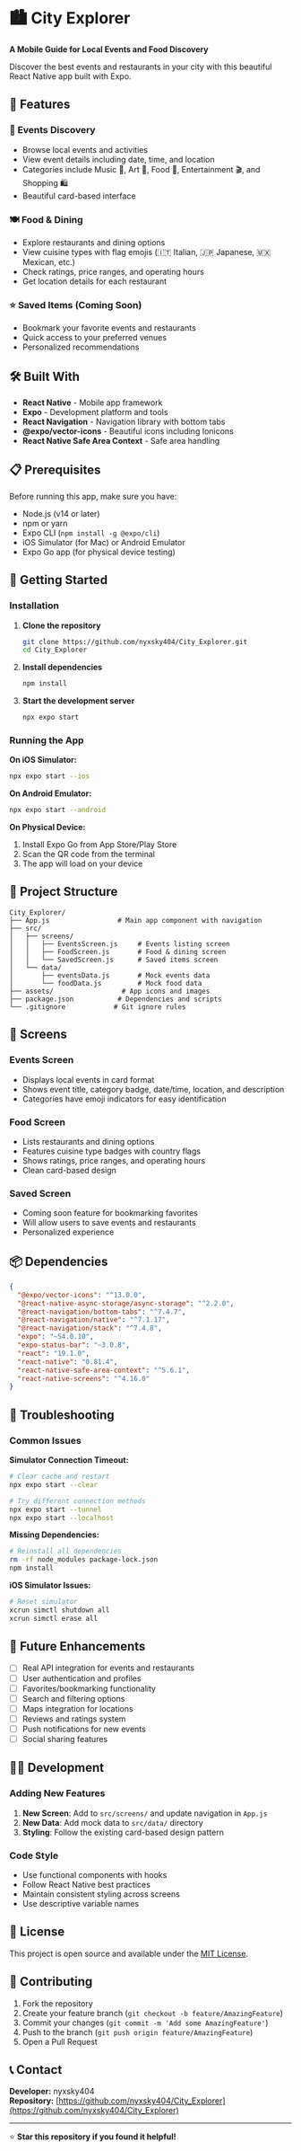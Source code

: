 # 🏙️ City Explorer

**A Mobile Guide for Local Events and Food Discovery**

Discover the best events and restaurants in your city with this beautiful React Native app built with Expo.

## 📱 Features

### 🎉 Events Discovery

- Browse local events and activities
- View event details including date, time, and location
- Categories include Music 🎵, Art 🎨, Food 🍕, Entertainment 🎬, and Shopping 🛍️
- Beautiful card-based interface

### 🍽️ Food & Dining

- Explore restaurants and dining options
- View cuisine types with flag emojis (🇮🇹 Italian, 🇯🇵 Japanese, 🇲🇽 Mexican, etc.)
- Check ratings, price ranges, and operating hours
- Get location details for each restaurant

### ⭐ Saved Items (Coming Soon)

- Bookmark your favorite events and restaurants
- Quick access to your preferred venues
- Personalized recommendations

## 🛠️ Built With

- **React Native** - Mobile app framework
- **Expo** - Development platform and tools
- **React Navigation** - Navigation library with bottom tabs
- **@expo/vector-icons** - Beautiful icons including Ionicons
- **React Native Safe Area Context** - Safe area handling

## 📋 Prerequisites

Before running this app, make sure you have:

- Node.js (v14 or later)
- npm or yarn
- Expo CLI (`npm install -g @expo/cli`)
- iOS Simulator (for Mac) or Android Emulator
- Expo Go app (for physical device testing)

## 🚀 Getting Started

### Installation

1. **Clone the repository**

   ```bash
   git clone https://github.com/nyxsky404/City_Explorer.git
   cd City_Explorer
   ```

2. **Install dependencies**

   ```bash
   npm install
   ```

3. **Start the development server**
   ```bash
   npx expo start
   ```

### Running the App

**On iOS Simulator:**

```bash
npx expo start --ios
```

**On Android Emulator:**

```bash
npx expo start --android
```

**On Physical Device:**

1. Install Expo Go from App Store/Play Store
2. Scan the QR code from the terminal
3. The app will load on your device

## 📁 Project Structure

```
City_Explorer/
├── App.js                 # Main app component with navigation
├── src/
│   ├── screens/
│   │   ├── EventsScreen.js     # Events listing screen
│   │   ├── FoodScreen.js       # Food & dining screen
│   │   └── SavedScreen.js      # Saved items screen
│   └── data/
│       ├── eventsData.js       # Mock events data
│       └── foodData.js         # Mock food data
├── assets/                 # App icons and images
├── package.json           # Dependencies and scripts
└── .gitignore            # Git ignore rules
```

## 🎨 Screens

### Events Screen

- Displays local events in card format
- Shows event title, category badge, date/time, location, and description
- Categories have emoji indicators for easy identification

### Food Screen

- Lists restaurants and dining options
- Features cuisine type badges with country flags
- Shows ratings, price ranges, and operating hours
- Clean card-based design

### Saved Screen

- Coming soon feature for bookmarking favorites
- Will allow users to save events and restaurants
- Personalized experience

## 📦 Dependencies

```json
{
  "@expo/vector-icons": "^13.0.0",
  "@react-native-async-storage/async-storage": "^2.2.0",
  "@react-navigation/bottom-tabs": "^7.4.7",
  "@react-navigation/native": "^7.1.17",
  "@react-navigation/stack": "^7.4.8",
  "expo": "~54.0.10",
  "expo-status-bar": "~3.0.8",
  "react": "19.1.0",
  "react-native": "0.81.4",
  "react-native-safe-area-context": "^5.6.1",
  "react-native-screens": "^4.16.0"
}
```

## 🔧 Troubleshooting

### Common Issues

**Simulator Connection Timeout:**

```bash
# Clear cache and restart
npx expo start --clear

# Try different connection methods
npx expo start --tunnel
npx expo start --localhost
```

**Missing Dependencies:**

```bash
# Reinstall all dependencies
rm -rf node_modules package-lock.json
npm install
```

**iOS Simulator Issues:**

```bash
# Reset simulator
xcrun simctl shutdown all
xcrun simctl erase all
```

## 🚀 Future Enhancements

- [ ] Real API integration for events and restaurants
- [ ] User authentication and profiles
- [ ] Favorites/bookmarking functionality
- [ ] Search and filtering options
- [ ] Maps integration for locations
- [ ] Reviews and ratings system
- [ ] Push notifications for new events
- [ ] Social sharing features

## 👨‍💻 Development

### Adding New Features

1. **New Screen**: Add to `src/screens/` and update navigation in `App.js`
2. **New Data**: Add mock data to `src/data/` directory
3. **Styling**: Follow the existing card-based design pattern

### Code Style

- Use functional components with hooks
- Follow React Native best practices
- Maintain consistent styling across screens
- Use descriptive variable names

## 📄 License

This project is open source and available under the [MIT License](LICENSE).

## 🤝 Contributing

1. Fork the repository
2. Create your feature branch (`git checkout -b feature/AmazingFeature`)
3. Commit your changes (`git commit -m 'Add some AmazingFeature'`)
4. Push to the branch (`git push origin feature/AmazingFeature`)
5. Open a Pull Request

## 📞 Contact

**Developer:** nyxsky404  
**Repository:** [https://github.com/nyxsky404/City_Explorer](https://github.com/nyxsky404/City_Explorer)

---

⭐ **Star this repository if you found it helpful!**
